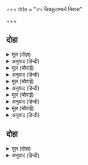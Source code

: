 +++
title = "२५ चित्रकूटामध्ये निवास"

+++


## दोहा


<details><summary>मूल (दोहा)</summary>

चित्रकूट महिमा अमित कही महामुनि गाइ।  
आइ नहाए सरित बर सिय समेत दोउ भाइ॥ १३२॥
</details>

<details><summary>अनुवाद (हिन्दी)</summary>

महामुनी वाल्मीकींनी चित्रकूट पर्वताचा अपार महिमा वर्णन करून सांगितला. तेव्हा सीतेसह दोघा भावांनी येऊन श्रेष्ठ नदी मंदाकिनीमध्ये स्नान केले.॥ १३२॥
</details>

<details><summary>मूल (चौपाई)</summary>

रघुबर कहेउ लखन भल घाटू।  
करहु कतहुँ अब ठाहर ठाटू॥  
लखन दीखपय उतर करारा।  
चहुँ दिसि फिरेउ धनुष जिमि नारा॥
</details>

<details><summary>अनुवाद (हिन्दी)</summary>

श्रीरामचंद्र म्हणाले, ‘लक्ष्मणा, फार चांगला घाट आहे. आता येथेच कुठेतरी राहाण्याची व्यवस्था कर.’ तेव्हा लक्ष्मणाने पयस्विनी नदीच्या उत्तरेकडील उंच किनारा पाहिला. आणि म्हटले, ‘याच्या चोहीकडे धनुष्यासारखा वळण घेतलेला ओढा आहे.॥ १॥
</details>

<details><summary>मूल (चौपाई)</summary>

नदी पनच सर सम दम दाना।  
सकल कलुष कलि साउज नाना॥  
चित्रकूट जनु अचल अहेरी।  
चुकइ न घात मार मुठभेरी॥
</details>

<details><summary>अनुवाद (हिन्दी)</summary>

मंदाकिनी नदी त्या धनुष्याची प्रत्यंचा आहे आणि शम, दम, दान हे बाण आहेत. कलियुगातील सर्व पापे ही अनेक हिंस्र पशू आहेत. चित्रकूट हा जणू स्थिर शिकारी आहे. त्याचा नेम कधी चुकत नाही. तो समोरासमोर मारतो.’॥ २॥
</details>

<details><summary>मूल (चौपाई)</summary>

अस कहि लखन ठाउँ देखरावा।  
थलु बिलोकि रघुबर सुखु पावा॥  
रमेउ राम मनु देवन्ह जाना।  
चले सहित सुर थपति प्रधाना॥
</details>

<details><summary>अनुवाद (हिन्दी)</summary>

असे म्हणून लक्ष्मणाने ते स्थान दाखविले. ते स्थान पाहून श्रीरामांना बरे वाटले. जेव्हा देवांना कळले की, येथे श्रीरामांचे मन रमले आहे, तेव्हा ते देवांचा मुख्य स्थापत्य विशारद विश्वकर्मा याला बरोबर घेऊन तेथे आले.॥ ३॥
</details>

<details><summary>मूल (चौपाई)</summary>

कोल किरात बेष सब आए।  
रचे परन तृन सदन सुहाए॥  
बरनि न जाहिंमंजु दुइ साला।  
एक ललित लघु एक बिसाला॥
</details>

<details><summary>अनुवाद (हिन्दी)</summary>

सर्व देव कोल व भिल्लांच्या रूपाने आले आणि त्यांनी दिव्य पानांनी व गवतांनी सुंदर घरे बनविली. दोन सुंदर कुटी बनविल्या. त्यांचे वर्णन करणे शक्य नाही. त्यांमध्ये एक फार सुंदर अशी छोटीशी कुटी होती आणि दुसरी मोठी.॥ ४॥
</details>

## दोहा


<details><summary>मूल (दोहा)</summary>

लखन जानकी सहित प्रभु राजत रुचिर निकेत।  
सोह मदनु मुनि बेष जनु रति रितुराज समेत॥ १३३॥
</details>

<details><summary>अनुवाद (हिन्दी)</summary>

लक्ष्मण आणि जानकीसह प्रभू रामचंद्र सुंदर गवत-पानांच्या घरांमध्ये शोभून दिसत होते. जणू कामदेवच मुनीचा वेष धारण करून पत्नी रती व वसंत ऋतूसह शोभत होता.॥ १३३॥
</details>
